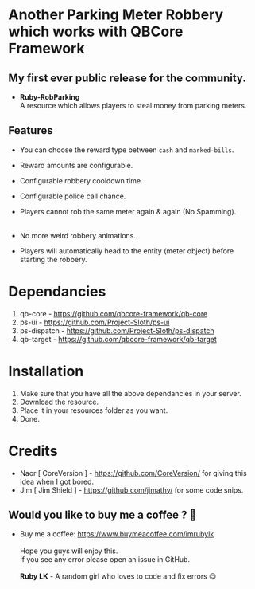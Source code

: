 # Another Parking Meter Robbery which works with QBCore Framework
## My first ever <strong>public release</strong> for the community.
- <strong> Ruby-RobParking </strong> <br>
A resource which allows players to steal money from parking meters.

## Features
- You can choose the reward type between `cash` and `marked-bills`.<br>
- Reward amounts are configurable. <br>
- Configurable robbery cooldown time. <br>
- Configurable police call chance. <br>
- Players cannot rob the same meter again & again (No Spamming). <br> <br>

- No more weird robbery animations. <br>
- Players will automatically head to the entity (meter object) before starting the robbery.

# Dependancies #
01. qb-core - https://github.com/qbcore-framework/qb-core <br>
02. ps-ui - https://github.com/Project-Sloth/ps-ui <br>
03. ps-dispatch - https://github.com/Project-Sloth/ps-dispatch <br>
04. qb-target - https://github.com/qbcore-framework/qb-target


# Installation
01. Make sure that you have all the above dependancies in your server.
02. Download the resource.
03. Place it in your resources folder as you want.
04. Done.

# Credits
- Naor [ CoreVersion ] - https://github.com/CoreVersion/ for giving this idea when I got bored.
- Jim [ Jim Shield ] - https://github.com/jimathy/ for some code snips.

## Would you like to buy me a coffee ? 🤭
- Buy me a coffee: https://www.buymeacoffee.com/imrubylk
<br> <br>
Hope you guys will enjoy this.<br>If you see any error please open an issue in GitHub.<br><br>
<strong>Ruby LK</strong> - A random girl who loves to code and fix errors 😋
